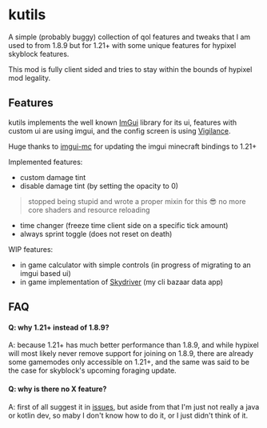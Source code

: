 # kutils

A simple (probably buggy) collection of qol features
and tweaks that I am used to from 1.8.9 but for 1.21+
with some unique features for hypixel skyblock features.

This mod is fully client sided and tries to stay within the bounds of hypixel mod legality.

## Features

kutils implements the well known [ImGui](https://github.com/ocornut/imgui) library for its ui,
features with custom ui are using imgui, and the config screen is using [Vigilance](https://github.com/EssentialGG/Vigilance).

Huge thanks to [imgui-mc](https://github.com/AlignedCookie88/imgui-mc) for updating the imgui minecraft
bindings to 1.21+

Implemented features:
- custom damage tint
- disable damage tint (by setting the opacity to 0)
> stopped being stupid and wrote a proper mixin for this 😎
> no more core shaders and resource reloading
- time changer (freeze time client side on a specific tick amount)
- always sprint toggle (does not reset on death)

WIP features:
- in game calculator with simple controls (in progress of migrating to an imgui based ui)
- in game implementation of [Skydriver](https://www.github.com/kociumba/Skydriver) (my cli bazaar data app)

## FAQ

#### Q: why 1.21+ instead of 1.8.9?
A: because 1.21+ has much better performance than 1.8.9, and while hypixel
will most likely never remove support for joining on 1.8.9, there are already
some gamemodes only accessible on 1.21+, and the same was said to be the case for 
skyblock's upcoming foraging update.

#### Q: why is there no X feature?
A: first of all suggest it in [issues](https://github.com/kociumba/kutils/issues),
but aside from that I'm just not really a java or kotlin dev, so maby I don't know how to do it,
or I just didn't think of it.